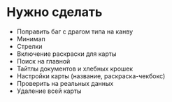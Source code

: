 # Нужно сделать

- Поправить баг с драгом типа на канву
- Минимап
- Стрелки
- Включение раскраски для карты
- Поиск на главной
- Тайтлы документов и хлебных крошек
- Настройки карты (название, раскраска-чекбокс)
- Проверить на реальных данных
- Удаление всей карты
